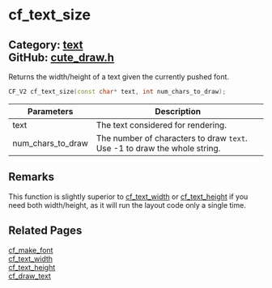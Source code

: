 [//]: # (This file is automatically generated by Cute Framework's docs parser.)
[//]: # (Do not edit this file by hand!)
[//]: # (See: https://github.com/RandyGaul/cute_framework/blob/master/samples/docs_parser.cpp)
[](../header.md ':include')

# cf_text_size

Category: [text](/api_reference?id=text)  
GitHub: [cute_draw.h](https://github.com/RandyGaul/cute_framework/blob/master/include/cute_draw.h)  
---

Returns the width/height of a text given the currently pushed font.

```cpp
CF_V2 cf_text_size(const char* text, int num_chars_to_draw);
```

Parameters | Description
--- | ---
text | The text considered for rendering.
num_chars_to_draw | The number of characters to draw `text`. Use -1 to draw the whole string.

## Remarks

This function is slightly superior to [cf_text_width](/text/cf_text_width.md) or [cf_text_height](/text/cf_text_height.md) if you need both width/height, as
it will run the layout code only a single time.

## Related Pages

[cf_make_font](/text/cf_make_font.md)  
[cf_text_width](/text/cf_text_width.md)  
[cf_text_height](/text/cf_text_height.md)  
[cf_draw_text](/text/cf_draw_text.md)  
